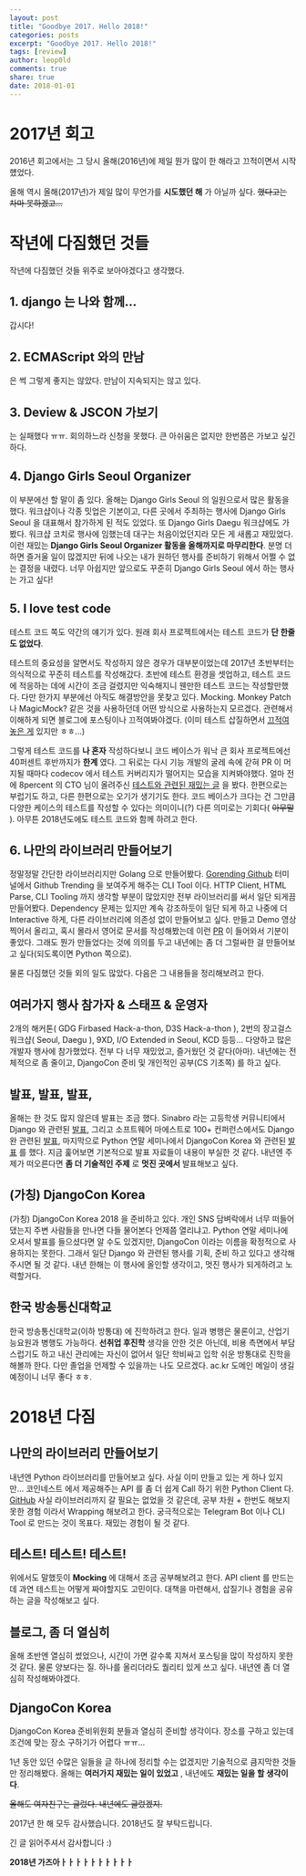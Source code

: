```yaml
---
layout: post
title: "Goodbye 2017. Hello 2018!"
categories: posts
excerpt: "Goodbye 2017. Hello 2018!"
tags: [review]
author: leop0ld
comments: true
share: true
date: 2018-01-01
---
```


# 2017년 회고

2016년 회고에서는 그 당시 올해(2016년)에 제일 뭔가 많이 한 해라고 끄적이면서 시작헀었다.

올해 역시 올해(2017년)가 제일 많이 무언가를 **시도했던 해** 가 아닐까 싶다. ~~했다고는 차마 못하겠고...~~


# 작년에 다짐했던 것들

작년에 다짐했던 것들 위주로 보아야겠다고 생각했다.

## 1. django 는 나와 함께...

갑시다!

## 2. ECMAScript 와의 만남

은 썩 그렇게 좋지는 않았다. 만남이 지속되지는 않고 있다.

## 3. Deview & JSCON 가보기

는 실패했다 ㅠㅠ. 회의하느라 신청을 못했다. 큰 아쉬움은 없지만 한번쯤은 가보고 싶긴 하다.

## 4. Django Girls Seoul Organizer

이 부분에선 할 말이 좀 있다.
올해는 Django Girls Seoul 의 일원으로서 많은 활동을 했다.
워크샵이나 각종 밋업은 기본이고, 다른 곳에서 주최하는 행사에 Django Girls Seoul 을 대표해서 참가하게 된 적도 있었다.
또 Django Girls Daegu 워크샵에도 가봤다. 워크샵 코치로 행사에 임했는데 대구는 처음이었던지라 모든 게 새롭고 재밌었다.
이런 재밌는 **Django Girls Seoul Organizer 활동을 올해까지로 마무리한다**.
분명 더 하면 즐거울 일이 많겠지만 뒤에 나오는 내가 원하던 행사를 준비하기 위해서 어쩔 수 없는 결정을 내렸다.
너무 아쉽지만 앞으로도 꾸준히 Django Girls Seoul 에서 하는 행사는 가고 싶다!

## 5. I love test code

테스트 코드 쪽도 약간의 얘기가 있다.
원래 회사 프로젝트에서는 테스트 코드가 **단 한줄도 없었다**.

테스트의 중요성을 알면서도 작성하지 않은 경우가 대부분이었는데 2017년 초반부터는 의식적으로 꾸준히 테스트를 작성해갔다.
초반에 테스트 환경을 셋업하고, 테스트 코드에 적응하는 데에 시간이 조금 걸렸지만 익숙해지니 웬만한 테스트 코드는 작성할만했다.
다만 한가지 부분에선 아직도 해결방안을 못찾고 있다. Mocking.
Monkey Patch 나 MagicMock? 같은 것을 사용하던데 어떤 방식으로 사용하는지 모르겠다.
관련해서 이해하게 되면 블로그에 포스팅이나 끄적여봐야겠다. (이미 테스트 삽질하면서 [끄적여놓은 게](http://blog.leop0ld.org/posts/newbie-tests-view-in-django/) 있지만 ㅎㅎ...)

그렇게 테스트 코드를 **나 혼자** 작성하다보니 코드 베이스가 워낙 큰 회사 프로젝트에선 40퍼센트 후반까지가 **한계** 였다.
그 뒤로는 다시 기능 개발의 굴레 속에 갇혀 PR 이 머지될 때마다 codecov 에서 테스트 커버리지가 떨어지는 모습을 지켜봐야했다.
얼마 전에 8percent 의 CTO 님이 올려주신 [테스트와 관련된 재밌는 글](https://brunch.co.kr/@leehosung/43) 을 봤다.
한편으로는 부럽기도 하고, 다른 한편으로는 오기가 생기기도 한다.
코드 베이스가 크다는 건 그만큼 다양한 케이스의 테스트를 작성할 수 있다는 의미이니(?) 다른 의미로는 기회다( ~~아무말~~ ).
아무튼 2018년도에도 테스트 코드와 함께 하려고 한다.

## 6. 나만의 라이브러리 만들어보기

정말정말 간단한 라이브러리지만 Golang 으로 만들어봤다. [Gorending Github](https://github.com/Leop0ld/gorending)
터미널에서 Github Trending 을 보여주게 해주는 CLI Tool 이다.
HTTP Client, HTML Parse, CLI Tooling 까지 생각할 부분이 많았지만 전부 라이브러리를 써서 일단 되게끔 만들어봤다.
Dependency 문제는 있지만 계속 강조하듯이 일단 되게 하고 나중에 더 Interactive 하게, 다른 라이브러리에 의존성 없이 만들어보고 싶다.
만들고 Demo 영상 찍어서 올리고, 혹시 몰라서 영어로 문서를 작성해봤는데 이런 [PR](https://github.com/Leop0ld/gorending/pull/16) 이 들어와서 기분이 좋았다.
그래도 뭔가 만들었다는 것에 의의를 두고 내년에는 좀 더 그럴싸한 걸 만들어보고 싶다(되도록이면 Python 쪽으로).


물론 다짐했던 것들 외의 일도 많았다.
다음은 그 내용들을 정리해보려고 한다.


## 여러가지 행사 참가자 & 스태프 & 운영자

2개의 해커톤( GDG Firbased Hack-a-thon, D3S Hack-a-thon ), 2번의 장고걸스 워크샵( Seoul, Daegu ), 9XD, I/O Extended in Seoul, KCD 등등... 다양하고 많은 개발자 행사에 참가했었다.
전부 다 너무 재밌었고, 즐거웠던 것 같다(아마).
내년에는 전체적으로 좀 줄이고, DjangoCon 준비 및 개인적인 공부(CS 기초쪽) 를 하고 싶다.


## 발표, 발표, 발표,

올해는 한 것도 많지 않은데 발표는 조금 했다.
Sinabro 라는 고등학생 커뮤니티에서 Django 와 관련된 [발표](https://www.slideshare.net/ssuseraaed82/django-73419113), 그리고 소프트웨어 마에스트로 100+ 컨퍼런스에서도 Django 완 관련된 [발표](https://www.slideshare.net/ssuseraaed82/aws-elastic-beanstalk-ci-django), 마지막으로 Python 연말 세미나에서 DjangoCon Korea 와 관련된 [발표](https://www.slideshare.net/ssuseraaed82/djangocon-korea-83696925) 를 했다.
지금 훑어보면 기본적으로 발표 자료들이 내용이 부실한 것 같다.
내년엔 주제가 떠오른다면 **좀 더 기술적인 주제** 로 **멋진 곳에서** 발표해보고 싶다.


## (가칭) DjangoCon Korea

(가칭) DjangoCon Korea 2018 을 준비하고 있다.
개인 SNS 담벼락에서 너무 떠들어댔는지 주변 사람들을 만나면 다들 물어본다 언제쯤 열리냐고.
Python 연말 세미나에 오셔서 발표를 들으셨다면 알 수도 있겠지만, DjangoCon 이라는 이름을 확정적으로 사용하지는 못한다.
그래서 일단 Django 와 관련된 행사를 기획, 준비 하고 있다고 생각해주시면 될 것 같다.
내년 한해는 이 행사에 올인할 생각이고, 멋진 행사가 되게하려고 노력할거다.

## 한국 방송통신대학교

한국 방송통신대학교(이하 방통대) 에 진학하려고 한다.
일과 병행은 물론이고, 산업기능요원과 병행도 가능하다.
**선취업 후진학** 생각을 안한 것은 아닌데, 비용 측면에서 부담스럽기도 하고 내신 관리에는 자신이 없어서 일단 학비싸고 입학 쉬운 방통대로 진학을 해볼까 한다.
다만 졸업을 언제할 수 있을까는 나도 모르겠다.
ac.kr 도메인 메일이 생길 예정이니 너무 좋다 ㅎㅎ.


# 2018년 다짐

## 나만의 라이브러리 만들어보기

내년엔 Python 라이브러리를 만들어보고 싶다.
사실 이미 만들고 있는 게 하나 있지만... 코인네스트 에서 제공해주는 API 를 좀 더 쉽게 Call 하기 위한 Python Client 다. [GitHub](https://github.com/Leop0ld/coinnest-python-client)
사실 라이브러리까지 갈 필요는 없었을 것 같은데, 공부 차원 + 한번도 해보지 못한 경험 이라서 Wrapping 해보려고 한다.
궁극적으로는 Telegram Bot 이나 CLI Tool 로 만드는 것이 목표다.
재밌는 경험이 될 것 같다.

## 테스트! 테스트! 테스트!

위에서도 말했듯이 **Mocking** 에 대해서 조금 공부해보려고 한다.
API client 를 만드는데 과연 테스트는 어떻게 짜야할지도 고민이다.
대책을 마련해서, 삽질기나 경험을 공유하는 글을 작성해보고 싶다.

## 블로그, 좀 더 열심히

올해 초반엔 열심히 썼었으나, 시간이 가면 갈수록 지쳐서 포스팅을 많이 작성하지 못한 것 같다.
물론 양보다는 질. 하나를 올리더라도 퀄리티 있게 쓰고 싶다.
내년엔 좀 더 열심히 작성해봐야겠다.

## DjangoCon Korea

DjangoCon Korea 준비위원회 분들과 열심히 준비할 생각이다.
장소를 구하고 있는데 조건에 맞는 장소 구하기가 어렵다 ㅠㅠ...

1년 동안 있던 수많은 일들을 글 하나에 정리할 수는 없겠지만 기술적으로 큼지막한 것들만 정리해봤다.
올해는 **여러가지 재밌는 일이 있었고** , 내년에도 **재밌는 일을 할 생각이다**.

~~올해도 여자친구는 글렀다. 내년에도 글렀겠지.~~

2017년 한 해 모두 감사했습니다.
2018년도 잘 부탁드립니다.

긴 글 읽어주셔서 감사합니다 :)

**2018년 가즈아ㅏㅏㅏㅏㅏㅏㅏㅏㅏㅏ**
